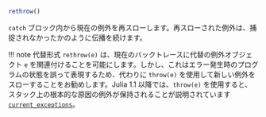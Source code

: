 ```julia
rethrow()
```

`catch` ブロック内から現在の例外を再スローします。再スローされた例外は、捕捉されなかったかのように伝播を続けます。

!!! note
    代替形式 `rethrow(e)` は、現在のバックトレースに代替の例外オブジェクト `e` を関連付けることを可能にします。しかし、これはエラー発生時のプログラムの状態を誤って表現するため、代わりに `throw(e)` を使用して新しい例外をスローすることをお勧めします。Julia 1.1 以降では、`throw(e)` を使用すると、スタック上の根本的な原因の例外が保持されることが説明されています [`current_exceptions`](@ref)。

